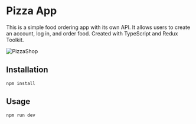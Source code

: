 # Pizza App
This is a simple food ordering app with its own API.
It allows users to create an account, log in, and order food.
Created with TypeScript and Redux Toolkit.

![PizzaShop](./pizza-shop.gif)

## Installation
```npm install```

## Usage
```npm run dev```


